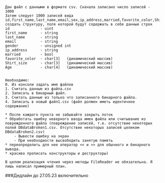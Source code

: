     Дан файл с данными в формате csv. Сначала записано число записей - 1000
    Затем следует 1000 записей вида
    id,first_name,last_name,email,sex,ip_address,married,favorite_color,Shirt_size,Age
    создать структуру, поля которой будут содержать в себе данные строк 
    id              - uint
    first_name      - string
    last_name       - string
    email           - string
    gender          - unsigned int
    ip_address      - string
    married         - bool
    favorite_color  - char[3]   (динамический массив)
    Shirt_size      - char[3]   (динамический массив)
    Age             - char[4]   (динамический массив)
    

    Необходимо:
    0. Из консоли задать имя файлов
    1. Считать данные из файла.csv
    2. Записать в бинарный файл. 
    3. Считать данные из только что записанного бинарного файла.
    4. Записать в новый файл1.csv (файл должен иметь идентичное содержание)
    
    * После каждого пункта не забывайте закрыть поток  
    * Обработать ошибку неверного ввода имен файла или считывание из поврежденного файла (повреждение записей, т.е. отсутствие некоторых полей DBdataBroken1.csv. Отсутствие некоторых записей целиком DBdataBroken2.csv)
        - Вывести ошибку на экран
        - При необходиости высвободить занятую память
    * переопределить для нее оператор << и >> для обычного и бинарного вывода.
    * красиво прописать конструкторы и деструкторы)

    В целом реализация чтения через методы FileReader не обязательна. Я лишь написал примерный план.

###Дедлайн до 27.05.23 включительно  
